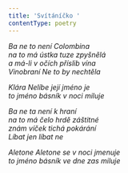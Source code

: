 ```yaml
---
title: 'Svítáníčko '
contentType: poetry
---
```


_Ba ne to není Colombina  
na to má ústka tuze zpyšnělá  
a má-li v očích příslib vína  
Vinobraní Ne to by nechtěla_

  

_Klára Nelíbe její jméno je  
to jméno básník v noci miluje_

  

_Ba ne ta není k hraní  
na to má čelo hrdě záštitné  
znám víček tichá pokárání  
Líbat jen líbat ne_

  

_Aletone Aletone se v noci jmenuje  
to jméno básník ve dne zas miluje_

